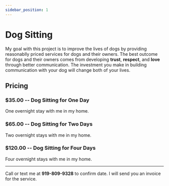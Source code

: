 ```yaml
---
sidebar_position: 1
---
```

# Dog Sitting
My goal with this project is to improve the lives of dogs by providing
reasonablly priced services for dogs and their owners. The best outcome for
dogs and their owners comes from developing **trust**, **respect**, and
**love** through better communication. The investment you make in building
communication with your dog will change both of your lives.

## Pricing

### $35.00 -- Dog Sitting for One Day
One overnight stay with me in my home.

### $65.00 -- Dog Sitting for Two Days
Two overnight stays with me in my home.

### $120.00 -- Dog Sitting for Four Days
Four overnight stays with me in my home.

<hr/>

Call or text me at **919-809-9328** to confirm date. I will send you an invoice for the service.
